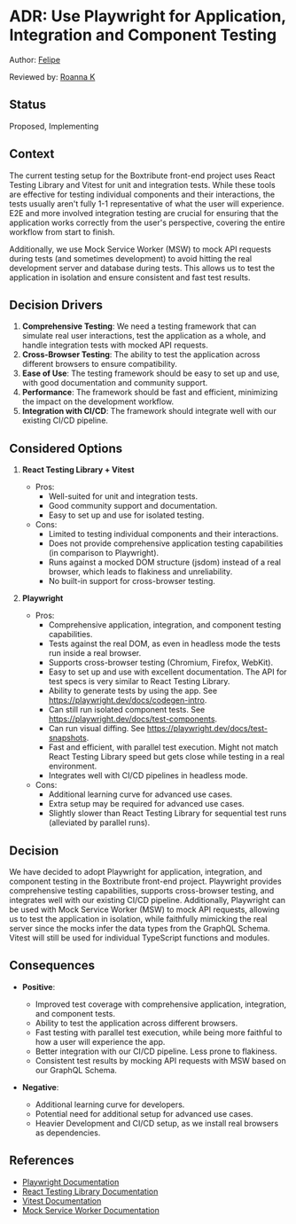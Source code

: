 # ADR: Use Playwright for Application, Integration and Component Testing

Author: [Felipe](https://github.com/fhenrich33)

Reviewed by: [Roanna K](https://github.com/aerinsol)

## Status

Proposed, Implementing

## Context

The current testing setup for the Boxtribute front-end project uses React Testing Library and Vitest for unit and integration tests. While these tools are effective for testing individual components and their interactions, the tests usually aren't fully 1-1 representative of what the user will experience. E2E and more involved integration testing are crucial for ensuring that the application works correctly from the user's perspective, covering the entire workflow from start to finish.

Additionally, we use Mock Service Worker (MSW) to mock API requests during tests (and sometimes development) to avoid hitting the real development server and database during tests. This allows us to test the application in isolation and ensure consistent and fast test results.

## Decision Drivers

1. **Comprehensive Testing**: We need a testing framework that can simulate real user interactions, test the application as a whole, and handle integration tests with mocked API requests.
2. **Cross-Browser Testing**: The ability to test the application across different browsers to ensure compatibility.
3. **Ease of Use**: The testing framework should be easy to set up and use, with good documentation and community support.
4. **Performance**: The framework should be fast and efficient, minimizing the impact on the development workflow.
5. **Integration with CI/CD**: The framework should integrate well with our existing CI/CD pipeline.

## Considered Options

1. **React Testing Library + Vitest**

   - Pros:
     - Well-suited for unit and integration tests.
     - Good community support and documentation.
     - Easy to set up and use for isolated testing.
   - Cons:
     - Limited to testing individual components and their interactions.
     - Does not provide comprehensive application testing capabilities (in comparison to Playwright).
     - Runs against a mocked DOM structure (jsdom) instead of a real browser, which leads to flakiness and unreliability.
     - No built-in support for cross-browser testing.

2. **Playwright**
   - Pros:
     - Comprehensive application, integration, and component testing capabilities.
     - Tests against the real DOM, as even in headless mode the tests run inside a real browser.
     - Supports cross-browser testing (Chromium, Firefox, WebKit).
     - Easy to set up and use with excellent documentation. The API for test specs is very similar to React Testing Library.
     - Ability to generate tests by using the app. See https://playwright.dev/docs/codegen-intro.
     - Can still run isolated component tests. See https://playwright.dev/docs/test-components.
     - Can run visual diffing. See https://playwright.dev/docs/test-snapshots.
     - Fast and efficient, with parallel test execution. Might not match React Testing Library speed but gets close while testing in a real environment.
     - Integrates well with CI/CD pipelines in headless mode.
   - Cons:
     - Additional learning curve for advanced use cases.
     - Extra setup may be required for advanced use cases.
     - Slightly slower than React Testing Library for sequential test runs (alleviated by parallel runs).

## Decision

We have decided to adopt Playwright for application, integration, and component testing in the Boxtribute front-end project. Playwright provides comprehensive testing capabilities, supports cross-browser testing, and integrates well with our existing CI/CD pipeline. Additionally, Playwright can be used with Mock Service Worker (MSW) to mock API requests, allowing us to test the application in isolation, while faithfully mimicking the real server since the mocks infer the data types from the GraphQL Schema. Vitest will still be used for individual TypeScript functions and modules.

## Consequences

- **Positive**:

  - Improved test coverage with comprehensive application, integration, and component tests.
  - Ability to test the application across different browsers.
  - Fast testing with parallel test execution, while being more faithful to how a user will experience the app.
  - Better integration with our CI/CD pipeline. Less prone to flakiness.
  - Consistent test results by mocking API requests with MSW based on our GraphQL Schema.

- **Negative**:
  - Additional learning curve for developers.
  - Potential need for additional setup for advanced use cases.
  - Heavier Development and CI/CD setup, as we install real browsers as dependencies.

## References

- [Playwright Documentation](https://playwright.dev/docs/intro)
- [React Testing Library Documentation](https://testing-library.com/docs/react-testing-library/intro)
- [Vitest Documentation](https://vitest.dev/)
- [Mock Service Worker Documentation](https://mswjs.io/docs/)
